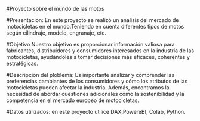 #Proyecto sobre el mundo de las motos

#Presentacion: 
En este proyecto se realizó un análisis del mercado de motocicletas en el mundo.Teniendo en cuenta diferentes tipos de motos según cilindraje, modelo,  engranaje, etc.

#Objetivo
Nuestro objetivo es proporcionar información valiosa para fabricantes, distribuidores y consumidores interesados en la industria de las motocicletas, ayudándoles a tomar decisiones más eficaces, coherentes  y estratégicas.

#Descripcion del ploblema:
Es importante analizar y comprender las preferencias cambiantes de los consumidores y cómo los atributos de las motocicletas pueden afectar la industria. Además, encontramos la necesidad de abordar cuestiones adicionales como la sostenibilidad y la competencia en el mercado europeo de motocicletas.

#Datos utilizados:
en este proyecto utilice DAX,PowereBI, Colab, Python.


